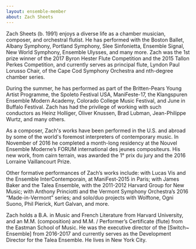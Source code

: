 ```yaml
---
layout: ensemble-member
about: Zach Sheets
---
```

Zach Sheets (b. 1991) enjoys a diverse life as a chamber musician, composer, and orchestral flutist. He has performed with the Boston Ballet, Albany Symphony, Portland Symphony, Slee Sinfonietta, Ensemble Signal, New World Symphony, Ensemble Ulysses, and many more. Zach was the 1st prize winner of the 2017 Byron Hester Flute Competition and the 2015 Tallon Perkes Competition, and currently serves as principal flute, Lyndon Paul Lorusso Chair, of the Cape Cod Symphony Orchestra and nth-degree chamber series.

During the summer, he has performed as part of the Britten-Pears Young Artist Programme, the Spoleto Festival USA, ManiFeste-17, the Klangspuren Ensemble Modern Academy, Colorado College Music Festival, and June in Buffalo Festival. Zach has had the privilege of working with such conductors as Heinz Holliger, Oliver Knussen, Brad Lubman, Jean-Philippe Wurtz, and many others.

As a composer, Zach's works have been performed in the U.S. and abroad by some of the world's foremost interpreters of contemporary music. In November of 2016 he completed a month-long residency at the Nouvel Ensemble Moderne’s FORUM international des jeunes compositeurs. His new work, from cairn terrain, was awarded the 1° prix du jury and the 2016 Lorraine Vaillancourt Prize.

Other formative performances of Zach’s works include: with Lucas Vis and the Ensemble InterContemporain, at ManiFest-2015 in Paris; with James Baker and the Talea Ensemble, with the 2011-2012 Harvard Group for New Music; with Anthony Princiotti and the Vermont Symphony Orchestra’s 2016 “Made-in-Vermont” series; and solo/duo projects with Wolftone, Ogni Suono, Phil Pierick, Kurt Galvan, and more.

Zach holds a B.A. in Music and French Literature from Harvard University, and an M.M. (composition) and M.M. / Performer’s Certificate (flute) from the Eastman School of Music. He was the executive director of the [Switch~ Ensemble] from 2016-2017 and currently serves as the Development Director for the Talea Ensemble. He lives in New York City.
